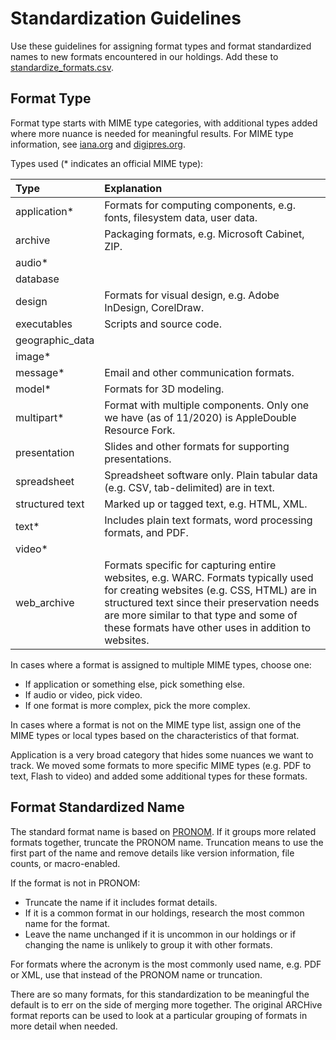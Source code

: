 ﻿# Standardization Guidelines

Use these guidelines for assigning format types and format standardized names to new formats encountered in our holdings. 
Add these to [standardize_formats.csv](standardize_formats.csv).


## Format Type
Format type starts with MIME type categories, with additional types added where more nuance is needed for meaningful results. 
For MIME type information, see [iana.org](https://www.iana.org/assignments/media-types/media-types.xhtml) 
and [digipres.org](https://www.digipres.org/formats/mime-types/).
 
Types used (* indicates an official MIME type):

| Type            | Explanation                                                                                                                                                                                                                                                                     |
|:----------------|:--------------------------------------------------------------------------------------------------------------------------------------------------------------------------------------------------------------------------------------------------------------------------------|
| application*    | Formats for computing components, e.g. fonts, filesystem data, user data.                                                                                                                                                                                                       |
| archive         | Packaging formats, e.g. Microsoft Cabinet, ZIP.                                                                                                                                                                                                                                 |
| audio*          ||                                                                                                                                                                                                                                                                                 |
| database        ||                                                                                                                                                                                                                                                                                 |
| design          | Formats for visual design, e.g. Adobe InDesign, CorelDraw.                                                                                                                                                                                                                      |
| executables     | Scripts and source code.                                                                                                                                                                                                                                                        |
| geographic_data ||                                                                                                                                                                                                                                                                                 |
| image*          ||                                                                                                                                                                                                                                                                                 |
| message*        | Email and other communication formats.                                                                                                                                                                                                                                          |
| model*          | Formats for 3D modeling.                                                                                                                                                                                                                                                        |
| multipart*      | Format with multiple components. Only one we have (as of 11/2020) is AppleDouble Resource Fork.                                                                                                                                                                                 |
| presentation    | Slides and other formats for supporting presentations.                                                                                                                                                                                                                          |
| spreadsheet     | Spreadsheet software only. Plain tabular data (e.g. CSV, tab-delimited) are in text.                                                                                                                                                                                            |
| structured text | Marked up or tagged text, e.g. HTML, XML.                                                                                                                                                                                                                                       |
| text*           | Includes plain text formats, word processing formats, and PDF.                                                                                                                                                                                                                  |
| video*          ||                                                                                                                                                                                                                                                                                 |
| web_archive     | Formats specific for capturing entire websites, e.g. WARC. Formats typically used for creating websites (e.g. CSS, HTML) are in structured text since their preservation needs are more similar to that type and some of these formats have other uses in addition to websites. |

In cases where a format is assigned to multiple MIME types, choose one:
* If application or something else, pick something else.
* If audio or video, pick video.
* If one format is more complex, pick the more complex.

In cases where a format is not on the MIME type list, assign one of the MIME types or local types based on the characteristics of that format.

Application is a very broad category that hides some nuances we want to track. 
We moved some formats to more specific MIME types (e.g. PDF to text, Flash to video) and added some additional types for these formats.

## Format Standardized Name
The standard format name is based on [PRONOM](https://www.nationalarchives.gov.uk/PRONOM/). 
If it groups more related formats together, truncate the PRONOM name. 
Truncation means to use the first part of the name and remove details like version information, file counts, or macro-enabled.

If the format is not in PRONOM:
* Truncate the name if it includes format details.
* If it is a common format in our holdings, research the most common name for the format.
* Leave the name unchanged if it is uncommon in our holdings or if changing the name is unlikely to group it with other formats.

For formats where the acronym is the most commonly used name, e.g. PDF or XML, use that instead of the PRONOM name or truncation.

There are so many formats, for this standardization to be meaningful the default is to err on the side of merging more together. 
The original ARCHive format reports can be used to look at a particular grouping of formats in more detail when needed.